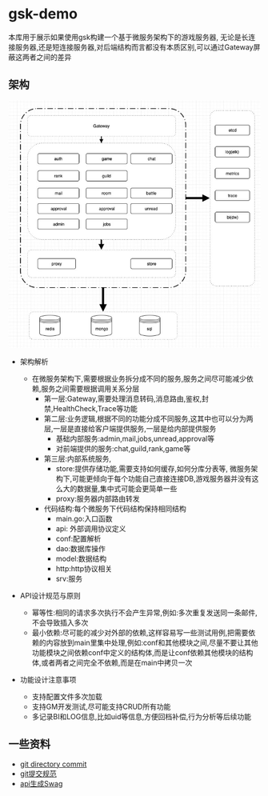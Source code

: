 # gsk-demo

本库用于展示如果使用gsk构建一个基于微服务架构下的游戏服务器,
无论是长连接服务器,还是短连接服务器,对后端结构而言都没有本质区别,可以通过Gateway屏蔽这两者之间的差异

## 架构

![architecture](doc/architecture.png)

- 架构解析
  - 在微服务架构下,需要根据业务拆分成不同的服务,服务之间尽可能减少依赖,服务之间需要根据调用关系分层
    - 第一层:Gateway,需要处理消息转码,消息路由,鉴权,封禁,HealthCheck,Trace等功能
    - 第二层:业务逻辑,根据不同的功能分成不同服务,这其中也可以分为两层,一层是直接给客户端提供服务,一层是给内部提供服务
      - 基础内部服务:admin,mail,jobs,unread,approval等
      - 对前端提供的服务:chat,guild,rank,game等
    - 第三层:内部系统服务,
      - store:提供存储功能,需要支持如何缓存,如何分库分表等,
        微服务架构下,可能更倾向于每个功能自己直接连接DB,游戏服务器并没有这么大的数据量,集中式可能会更简单一些
      - proxy:服务器内部路由转发
    - 代码结构:每个微服务下代码结构保持相同结构
      - main.go:入口函数
      - api: 外部调用协议定义
      - conf:配置解析
      - dao:数据库操作
      - model:数据结构
      - http:http协议相关
      - srv:服务

- API设计规范与原则
  - 幂等性:相同的请求多次执行不会产生异常,例如:多次重复发送同一条邮件,不会导致插入多次
  - 最小依赖:尽可能的减少对外部的依赖,这样容易写一些测试用例,把需要依赖的内容放到main里集中处理,例如:conf和其他模块之间,尽量不要让其他功能模块之间依赖conf中定义的结构体,而是让conf依赖其他模块的结构体,或者两者之间完全不依赖,而是在main中拷贝一次
  
- 功能设计注意事项
  - 支持配置文件多次加载
  - 支持GM开发测试,尽可能支持CRUD所有功能
  - 多记录BI和LOG信息,比如uid等信息,方便回档补偿,行为分析等后续功能

## 一些资料

- [git directory commit](https://stackoverflow.com/questions/16343659/how-to-show-git-log-history-for-a-sub-directory-of-a-git-repo)
- [git提交规范](http://www.liuocean.com/index.php/2019/11/15/zhuan-cz-gong-ju-ji-shi-yong-jie-shao-gui-fangit/)
- [api生成Swag](https://github.com/swaggo/swag)